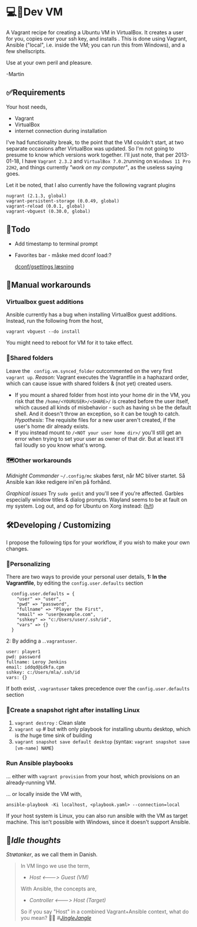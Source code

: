 # 💻🐧Dev VM 

A Vagrant recipe for creating a Ubuntu VM in VirtualBox. It creates a user for you, copies over your ssh key, and installs . This is done using Vagrant, Ansible ("local", i.e. inside the VM; you can run this from Windows), and a few shellscripts.

Use at your own peril and pleasure.

-Martin

## ✅Requirements

Your host needs,
* Vagrant
* VirtualBox
* internet connection during installation

I've had functionality break, to the point that the VM couldn't start, at two separate occasions after VirtualBox was updated. So I'm not going to presume to know which versions work together. I'll just note, that per 2013-01-18, I have `Vagrant 2.3.2` and `VirtualBox 7.0.2`running on `Windows 11 Pro 22H2`, and things currently *"work on my computer"*, as the useless saying goes.

Let it be noted, that I also currently have the following vagrant plugins
```
nugrant (2.1.3, global)
vagrant-persistent-storage (0.0.49, global)
vagrant-reload (0.0.1, global)
vagrant-vbguest (0.30.0, global)
```

## 🔖Todo
* Add timestamp to terminal prompt

* Favorites bar - måske med dconf load:?

  [dconf/gsettings læsning](https://askubuntu.com/questions/984205/how-to-save-gnome-settings-in-a-file)

## 🚧Manual workarounds
### Virtualbox guest additions
Ansible currently has a bug when installing VirtualBox guest additions. Instead, run the following from the host,

```
vagrant vbguest --do install
```
You might need to reboot for VM for it to take effect.

### 📂Shared folders
Leave the ` config.vm.synced_folder` outcommented on the very first `vagrant up`.
*Reason:* Vagrant executes the Vagrantfile in a haphazard order, which can cause issue with shared folders & (not yet) created users.

* If you mount a shared folder from host into your home dir in the VM, you risk that the `/home/<YOURUSER>/<SHARE>/` is created before the user itself, which caused all kinds of misbehavior - such as having `sh` be the default shell. And it doesn't throw an exception, so it can be tough to catch. *Hypothesis*: The requisite files for a new user aren't created, if the user's home dir already exists.
* If you instead mount to `/<NOT your user home dir>/` you'll still get an error when trying to set your user as owner of that dir. But at least it'll fail loudly so you know what's wrong.

### 🗺️Other workarounds
*Midnight Commander*
`~/.config/mc` skabes først, når MC bliver startet. Så Ansible kan ikke redigere ini'en på forhånd.

*Graphical issues*
Try `sudo gedit` and you'll see if you're affected. Garbles especially window titles & dialog prompts.
Wayland seems to be at fault on my system. Log out, and op for Ubuntu on Xorg instead: ([h/t](https://askubuntu.com/a/1403670/1001194))

[Graphical issues]:images/graphics-issues.png
[xorg or Wayland]:images/graphics_xorg-vs-wayland.png

## 🛠️Developing / Customizing

I propose the following tips for your workflow, if you wish to make your own changes.

### 🫵Personalizing
There are two ways to provide your personal user details,
**1: In the Vagrantfile**, by editing the `config.user.defaults` section
```
  config.user.defaults = {
    "user" => "user",
    "pwd" => "password",
    "fullname" => "Player the First",
    "email" => "user@example.com",
    "sshkey" => "c:/Users/user/.ssh/id",
    "vars" => {}
  }
```
2: By adding a .`.vagrantuser`. 

```
user: player1
pwd: password
fullname: Leroy Jenkins
email: iddqd@idkfa.cpm
sshkey: c:/Users/mla/.ssh/id
vars: {}
```

If both exist, `.vagrantuser`  takes precedence over the `config.user.defaults` section


### 🔁Create a snapshot right after installing Linux

1. `vagrant destroy` : Clean slate
2. `vagrant up`  # but with only playbook for installing ubuntu desktop, which is
    *the* huge time sink of building
3. `vagrant snapshot save default desktop` 
   (syntax: `vagrant snapshot save [vm-name] NAME`)

### Run Ansible playbooks

... either with `vagrant provision` from your host, which provisions on an already-running VM.

... or locally inside the VM with,
```
ansible-playbook -Ki localhost, <playbook.yaml> --connection=local
````
If your host system is Linux, you can also run ansible with the VM as target machine. This isn't possible with Windows, since it doesn't support Ansible.

## 💭*Idle thoughts*

*Strøtanker*, as we call them in Danish.

> In VM lingo we use the term,
> - *Host <---> Guest (VM)*
>
> With Ansible, the concepts are,
> - *Controller <---> Host (Target)*
>
> So if you say "Host" in a combined Vagrant+Ansible context, what do you mean? 🤔😜
> *#[JingleJangle](https://en.wikipedia.org/wiki/Jingle-jangle_fallacies)*